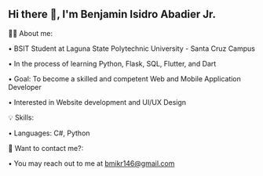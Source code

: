 ## Hi there 👋, I'm Benjamin Isidro Abadier Jr.

🙋‍♂️ About me:

•  BSIT Student at Laguna State Polytechnic University - Santa Cruz Campus

•  In the process of learning Python, Flask, SQL, Flutter, and Dart

•  Goal: To become a skilled and competent Web and Mobile Application Developer

•  Interested in Website development and UI/UX Design

 💡 Skills:

•  Languages: C#, Python


 
 📧 Want to contact me?:

•  You may reach out to me at bmikr146@gmail.com






<!--
**Benjamin-2804/Benjamin-2804** is a ✨ _special_ ✨ repository because its `README.md` (this file) appears on your GitHub profile.

Here are some ideas to get you started:

- 🔭 I’m currently working on ...
- 🌱 I’m currently learning ...
- 👯 I’m looking to collaborate on ...
- 🤔 I’m looking for help with ...
- 💬 Ask me about ...
- 📫 How to reach me: ...
- 😄 Pronouns: ...
- ⚡ Fun fact: ...
-->
